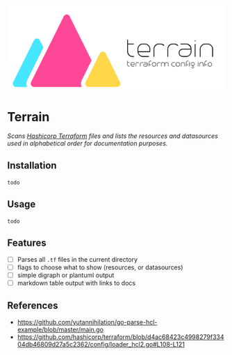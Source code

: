 ![Logo](docs/images/terrain-logo-600.png)

# Terrain
_Scans [Hashicorp Terraform](https://www.terraform.io/) files and lists the resources and datasources used in alphabetical order for documentation purposes._

## Installation
`todo`

## Usage
`todo`

## Features
- [ ] Parses all `.tf` files in the current directory
- [ ] flags to choose what to show (resources, or datasources)
- [ ] simple digraph or plantuml output
- [ ] markdown table output with links to docs

## References
- https://github.com/yutannihilation/go-parse-hcl-example/blob/master/main.go
- https://github.com/hashicorp/terraform/blob/d4ac68423c4998279f33404db46809d27a5c2362/config/loader_hcl2.go#L108-L121